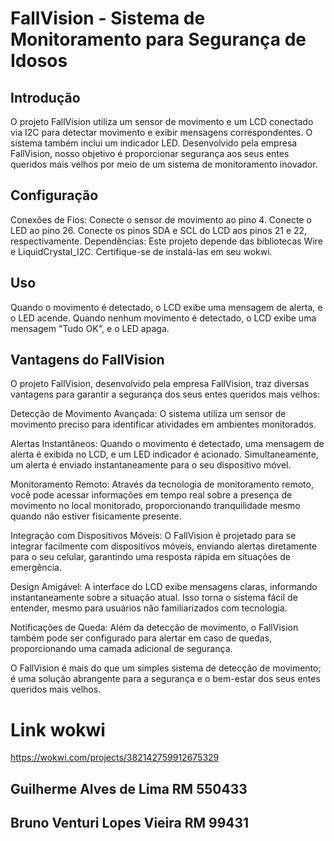 # FallVision - Sistema de Monitoramento para Segurança de Idosos

## Introdução

O projeto FallVision utiliza um sensor de movimento e um LCD conectado via I2C para detectar movimento e exibir mensagens correspondentes. O sistema também inclui um indicador LED. Desenvolvido pela empresa FallVision, nosso objetivo é proporcionar segurança aos seus entes queridos mais velhos por meio de um sistema de monitoramento inovador.

## Configuração

Conexões de Fios:
Conecte o sensor de movimento ao pino 4.
Conecte o LED ao pino 26.
Conecte os pinos SDA e SCL do LCD aos pinos 21 e 22, respectivamente.
Dependências:
Este projeto depende das bibliotecas Wire e LiquidCrystal_I2C. Certifique-se de instalá-las em seu wokwi.

## Uso

Quando o movimento é detectado, o LCD exibe uma mensagem de alerta, e o LED acende.
Quando nenhum movimento é detectado, o LCD exibe uma mensagem "Tudo OK", e o LED apaga.

## Vantagens do FallVision

O projeto FallVision, desenvolvido pela empresa FallVision, traz diversas vantagens para garantir a segurança dos seus entes queridos mais velhos:

Detecção de Movimento Avançada: O sistema utiliza um sensor de movimento preciso para identificar atividades em ambientes monitorados.

Alertas Instantâneos: Quando o movimento é detectado, uma mensagem de alerta é exibida no LCD, e um LED indicador é acionado. Simultaneamente, um alerta é enviado instantaneamente para o seu dispositivo móvel.

Monitoramento Remoto: Através da tecnologia de monitoramento remoto, você pode acessar informações em tempo real sobre a presença de movimento no local monitorado, proporcionando tranquilidade mesmo quando não estiver fisicamente presente.

Integração com Dispositivos Móveis: O FallVision é projetado para se integrar facilmente com dispositivos móveis, enviando alertas diretamente para o seu celular, garantindo uma resposta rápida em situações de emergência.

Design Amigável: A interface do LCD exibe mensagens claras, informando instantaneamente sobre a situação atual. Isso torna o sistema fácil de entender, mesmo para usuários não familiarizados com tecnologia.

Notificações de Queda: Além da detecção de movimento, o FallVision também pode ser configurado para alertar em caso de quedas, proporcionando uma camada adicional de segurança.

O FallVision é mais do que um simples sistema de detecção de movimento; é uma solução abrangente para a segurança e o bem-estar dos seus entes queridos mais velhos.

# Link wokwi
https://wokwi.com/projects/382142759912675329

## Guilherme Alves de Lima RM 550433
## Bruno Venturi Lopes Vieira RM 99431
